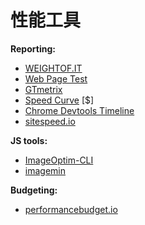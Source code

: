 # 性能工具


**Reporting:**

* [WEIGHTOF.IT](http://weightof.it/category/application-frameworks)
* [Web Page Test](http://www.webpagetest.org/)
* [GTmetrix](https://gtmetrix.com/)
* [Speed Curve](https://speedcurve.com/) [$]
* [Chrome Devtools Timeline](https://developers.google.com/web/tools/profile-performance/evaluate-performance/timeline-tool?hl=en)
* [sitespeed.io](https://www.sitespeed.io)

**JS tools:**

* [ImageOptim-CLI](http://jamiemason.github.io/ImageOptim-CLI/)
* [imagemin](https://github.com/imagemin/imagemin)

**Budgeting:**

* [performancebudget.io](http://www.performancebudget.io)

